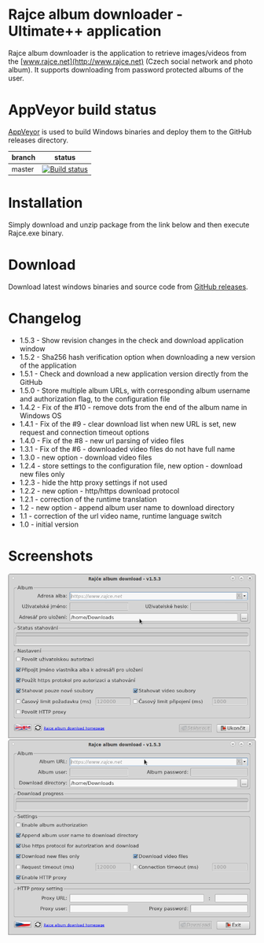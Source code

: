 # Rajce album downloader - Ultimate++ application

Rajce album downloader is the application to retrieve images/videos from the [www.rajce.net](http://www.rajce.net) (Czech social network and photo album). It supports downloading from password protected albums of the user.

# AppVeyor build status

[AppVeyor](https://www.appveyor.com) is used to build Windows binaries and deploy them to the GitHub releases directory.

|branch  | status|
|---     |---    |
|master  |[![Build status](https://ci.appveyor.com/api/projects/status/github/CoolmanCZ/rajce?svg=true)](https://ci.appveyor.com/project/CoolmanCZ/rajce)|

# Installation

Simply download and unzip package from the link below and then execute Rajce.exe binary.

# Download

Download latest windows binaries and source code from [GitHub releases](https://github.com/CoolmanCZ/rajce/releases/).

# Changelog

* 1.5.3 - Show revision changes in the check and download application window
* 1.5.2 - Sha256 hash verification option when downloading a new version of the application
* 1.5.1 - Check and download a new application version directly from the GitHub
* 1.5.0 - Store multiple album URLs, with corresponding album username and authorization flag, to the configuration file
* 1.4.2 - Fix of the #10 - remove dots from the end of the album name in Windows OS
* 1.4.1 - Fix of the #9 - clear download list when new URL is set, new request and connection timeout options
* 1.4.0 - Fix of the #8 - new url parsing of video files
* 1.3.1 - Fix of the #6 - downloaded video files do not have full name
* 1.3.0 - new option - download video files
* 1.2.4 - store settings to the configuration file, new option - download new files only
* 1.2.3 - hide the http proxy settings if not used
* 1.2.2 - new option - http/https download protocol
* 1.2.1 - correction of the runtime translation
* 1.2 - new option - append album user name to download directory
* 1.1 - correction of the url video name, runtime language switch
* 1.0 - initial version

# Screenshots

![img1](https://github.com/CoolmanCZ/rajce/raw/master/images/img1.png "screenshot 1")
![img2](https://github.com/CoolmanCZ/rajce/raw/master/images/img2.png "screenshot 2")

